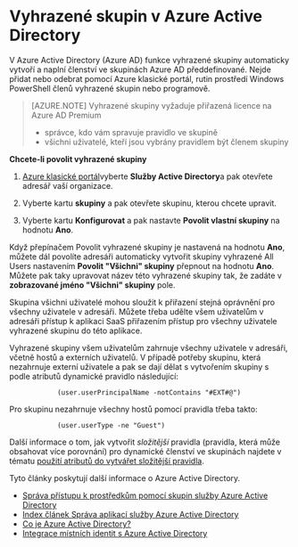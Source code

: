 <properties
    pageTitle="Vlastní skupiny v Azure Active Directory | Microsoft Azure"
    description="Základní informace o způsobu vyhrazené skupiny pracovat v Azure Active Directory a jak se vytvářejí."
    services="active-directory"
    documentationCenter=""
    authors="curtand"
    manager="femila"
    editor=""
    />

<tags
    ms.service="active-directory"
    ms.workload="identity"
    ms.tgt_pltfrm="na"
    ms.devlang="na"
    ms.topic="article"
    ms.date="08/10/2016"
    ms.author="curtand"/>

# <a name="dedicated-groups-in-azure-active-directory"></a>Vyhrazené skupin v Azure Active Directory

V Azure Active Directory (Azure AD) funkce vyhrazené skupiny automaticky vytvoří a naplní členství ve skupinách Azure AD předdefinované. Nejde přidat nebo odebrat pomocí Azure klasické portál, rutin prostředí Windows PowerShell členů vyhrazené skupin nebo programově.

>[AZURE.NOTE] Vyhrazené skupiny vyžaduje přiřazená licence na Azure AD Premium
>- správce, kdo vám spravuje pravidlo ve skupině
>- všichni uživatelé, kteří jsou vybrány pravidlem být členem skupiny

**Chcete-li povolit vyhrazené skupiny**

1. [Azure klasické portál](https://manage.windowsazure.com)vyberte **Služby Active Directory**a pak otevřete adresář vaší organizace.

2. Vyberte kartu **skupiny** a pak otevřete skupinu, kterou chcete upravit.

3. Vyberte kartu **Konfigurovat** a pak nastavte **Povolit vlastní skupiny** na hodnotu **Ano**.

Když přepínačem Povolit vyhrazené skupiny je nastavená na hodnotu **Ano**, můžete dál povolíte adresáři automaticky vytvořit skupiny vyhrazené All Users nastavením **Povolit "Všichni" skupiny** přepnout na hodnotu **Ano**. Můžete pak taky upravovat název této vyhrazené skupiny tak, že zadáte v **zobrazované jméno "Všichni" skupiny** pole.

Skupina všichni uživatelé mohou sloužit k přiřazení stejná oprávnění pro všechny uživatele v adresáři. Můžete třeba udělte všem uživatelům v adresáři přístup k aplikaci SaaS přiřazením přístup pro všechny uživatele vyhrazené skupinu do této aplikace.

Vyhrazené skupiny všem uživatelům zahrnuje všechny uživatele v adresáři, včetně hostů a externích uživatelů. V případě potřeby skupinu, která nezahrnuje externí uživatele a pak se dají dělat s vytvořením skupiny s podle atributů dynamické pravidlo následující:

                (user.userPrincipalName -notContains "#EXT#@")

Pro skupinu nezahrnuje všechny hostů pomocí pravidla třeba takto:

                (user.userType -ne "Guest")

Další informace o tom, jak vytvořit *složitější* pravidla (pravidla, která může obsahovat více porovnání) pro dynamické členství ve skupinách najdete v tématu [použití atributů do vytvářet složitější pravidla](active-directory-accessmanagement-groups-with-advanced-rules.md).


Tyto články poskytují další informace o Azure Active Directory.

* [Správa přístupu k prostředkům pomocí skupin služby Azure Active Directory](active-directory-manage-groups.md)
* [Index článek Správa aplikací služby Azure Active Directory](active-directory-apps-index.md)
* [Co je Azure Active Directory?](active-directory-whatis.md)
* [Integrace místních identit s Azure Active Directory](active-directory-aadconnect.md)
